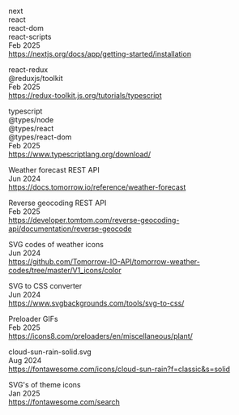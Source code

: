 next
<br>react
<br>react-dom
<br>react-scripts
<br>Feb 2025
<br><https://nextjs.org/docs/app/getting-started/installation>

react-redux
<br>@reduxjs/toolkit
<br>Feb 2025
<br><https://redux-toolkit.js.org/tutorials/typescript>

typescript
<br>@types/node
<br>@types/react
<br>@types/react-dom
<br>Feb 2025
<br><https://www.typescriptlang.org/download/>

Weather forecast REST API
<br>Jun 2024
<br><https://docs.tomorrow.io/reference/weather-forecast>

Reverse geocoding REST API
<br>Feb 2025
<br><https://developer.tomtom.com/reverse-geocoding-api/documentation/reverse-geocode>

SVG codes of weather icons
<br>Jun 2024
<br><https://github.com/Tomorrow-IO-API/tomorrow-weather-codes/tree/master/V1_icons/color>

SVG to CSS converter
<br>Jun 2024
<br><https://www.svgbackgrounds.com/tools/svg-to-css/>

Preloader GIFs
<br>Feb 2025
<br><https://icons8.com/preloaders/en/miscellaneous/plant/>

cloud-sun-rain-solid.svg
<br>Aug 2024
<br><https://fontawesome.com/icons/cloud-sun-rain?f=classic&s=solid>

SVG's of theme icons
<br>Jan 2025
<br><https://fontawesome.com/search>
